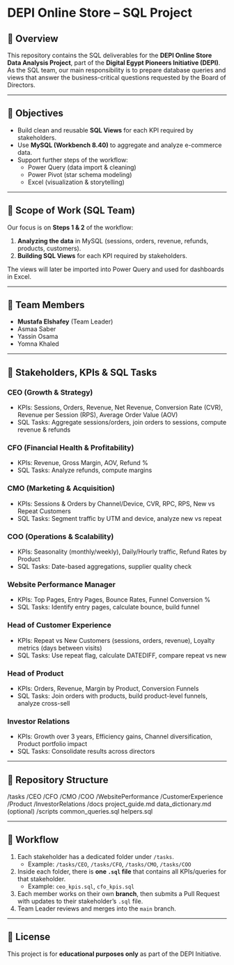 # DEPI Online Store – SQL Project

## 📌 Overview
This repository contains the SQL deliverables for the **DEPI Online Store Data Analysis Project**, part of the **Digital Egypt Pioneers Initiative (DEPI)**.  
As the SQL team, our main responsibility is to prepare database queries and views that answer the business-critical questions requested by the Board of Directors.

---

## 🎯 Objectives
- Build clean and reusable **SQL Views** for each KPI required by stakeholders.  
- Use **MySQL (Workbench 8.40)** to aggregate and analyze e-commerce data.  
- Support further steps of the workflow:  
  - Power Query (data import & cleaning)  
  - Power Pivot (star schema modeling)  
  - Excel (visualization & storytelling)  

---

## 📂 Scope of Work (SQL Team)
Our focus is on **Steps 1 & 2** of the workflow:
1. **Analyzing the data** in MySQL (sessions, orders, revenue, refunds, products, customers).  
2. **Building SQL Views** for each KPI required by stakeholders.  

The views will later be imported into Power Query and used for dashboards in Excel.

---

## 👥 Team Members
- **Mustafa Elshafey** (Team Leader)  
- Asmaa Saber  
- Yassin Osama  
- Yomna Khaled  

---

## 🏢 Stakeholders, KPIs & SQL Tasks
### CEO (Growth & Strategy)
- KPIs: Sessions, Orders, Revenue, Net Revenue, Conversion Rate (CVR), Revenue per Session (RPS), Average Order Value (AOV)  
- SQL Tasks: Aggregate sessions/orders, join orders to sessions, compute revenue & refunds  

### CFO (Financial Health & Profitability)
- KPIs: Revenue, Gross Margin, AOV, Refund %  
- SQL Tasks: Analyze refunds, compute margins  

### CMO (Marketing & Acquisition)
- KPIs: Sessions & Orders by Channel/Device, CVR, RPC, RPS, New vs Repeat Customers  
- SQL Tasks: Segment traffic by UTM and device, analyze new vs repeat  

### COO (Operations & Scalability)
- KPIs: Seasonality (monthly/weekly), Daily/Hourly traffic, Refund Rates by Product  
- SQL Tasks: Date-based aggregations, supplier quality check  

### Website Performance Manager
- KPIs: Top Pages, Entry Pages, Bounce Rates, Funnel Conversion %  
- SQL Tasks: Identify entry pages, calculate bounce, build funnel  

### Head of Customer Experience
- KPIs: Repeat vs New Customers (sessions, orders, revenue), Loyalty metrics (days between visits)  
- SQL Tasks: Use repeat flag, calculate DATEDIFF, compare repeat vs new  

### Head of Product
- KPIs: Orders, Revenue, Margin by Product, Conversion Funnels  
- SQL Tasks: Join orders with products, build product-level funnels, analyze cross-sell  

### Investor Relations
- KPIs: Growth over 3 years, Efficiency gains, Channel diversification, Product portfolio impact  
- SQL Tasks: Consolidate results across directors  

---

## 📂 Repository Structure
/tasks
/CEO
/CFO
/CMO
/COO
/WebsitePerformance
/CustomerExperience
/Product
/InvestorRelations
/docs
project_guide.md
data_dictionary.md (optional)
/scripts
common_queries.sql
helpers.sql


---

## 🚀 Workflow  
1. Each stakeholder has a dedicated folder under `/tasks`.  
   - Example: `/tasks/CEO`, `/tasks/CFO`, `/tasks/CMO`, `/tasks/COO`  
2. Inside each folder, there is **one `.sql` file** that contains all KPIs/queries for that stakeholder.  
   - Example: `ceo_kpis.sql`, `cfo_kpis.sql`  
3. Each member works on their own **branch**, then submits a Pull Request with updates to their stakeholder’s `.sql` file.  
4. Team Leader reviews and merges into the `main` branch.  


---

## 📄 License
This project is for **educational purposes only** as part of the DEPI Initiative.
